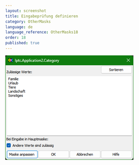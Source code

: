 ```yaml
---
layout: screenshot
title: Eingabeprüfung definieren
category: OtherMasks
language: de
language_reference: OtherMasks18
order: 18
published: true
---
```

<img src="https://raw.githubusercontent.com/QuickImageComment/QuickImageComment/main/UserManual/images/Deutsch-prg/FormInputCheckConfiguration.png">

